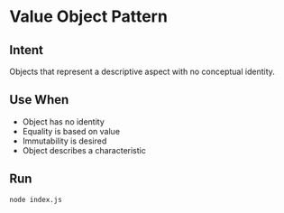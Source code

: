 # Value Object Pattern

## Intent
Objects that represent a descriptive aspect with no conceptual identity.

## Use When
- Object has no identity
- Equality is based on value
- Immutability is desired
- Object describes a characteristic

## Run
`node index.js`

